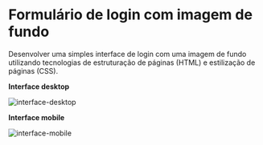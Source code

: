 # Formulário de login com imagem de fundo

Desenvolver uma simples interface de login com uma imagem de fundo utilizando tecnologias de estruturação de páginas (HTML) e estilização de páginas (CSS).

**Interface desktop**


![interface-desktop](https://user-images.githubusercontent.com/86536293/123853326-b6c5c900-d8f3-11eb-86db-c5678de11aab.png)

**Interface mobile**


![interface-mobile](https://user-images.githubusercontent.com/86536293/123853431-d3620100-d8f3-11eb-8017-c1694b056430.png)


